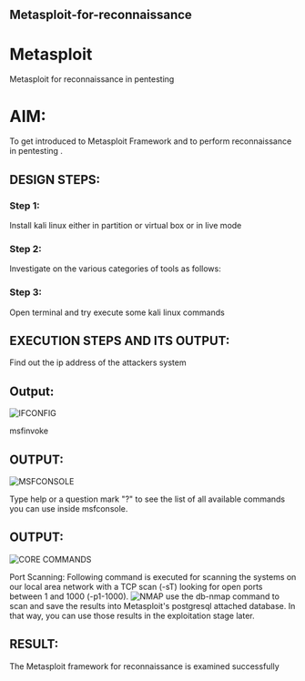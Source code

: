 ## Metasploit-for-reconnaissance



# Metasploit
Metasploit for reconnaissance in pentesting

# AIM:

To get introduced to Metasploit Framework and to  perform reconnaissance  in pentesting .

## DESIGN STEPS:

### Step 1:

Install kali linux either in partition or virtual box or in live mode

### Step 2:

Investigate on the various categories of tools as follows:

### Step 3:

Open terminal and try execute some kali linux commands

## EXECUTION STEPS AND ITS OUTPUT:
Find out the ip address of the attackers system
## Output:
![IFCONFIG](https://github.com/user-attachments/assets/abfbf31a-4d2c-45d0-b307-902584bbc917)

msfinvoke
## OUTPUT:
![MSFCONSOLE](https://github.com/user-attachments/assets/e8c3e173-cf06-4f8e-889e-47d156b52ede)

Type help or a question mark "?" to see the list of all available commands you can use inside msfconsole.
## OUTPUT:
![CORE COMMANDS](https://github.com/user-attachments/assets/3bd4c574-3533-43ab-a26b-2748532b61a1)

Port Scanning: Following command is executed for scanning the systems on our local area network with a TCP scan (-sT) looking for open ports between 1 and 1000 (-p1-1000).
![NMAP](https://github.com/user-attachments/assets/e2274cf2-49ae-4b7c-be74-02a79257bea9)
use the db-nmap command to scan and save the results into Metasploit's postgresql attached database. In that way, you can use those results in the exploitation stage later.
## RESULT:
The Metasploit framework for reconnaissance is  examined successfully
